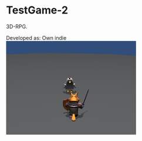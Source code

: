 # TestGame-2
3D-RPG.
<p>Developed as: Own indie</a>
<img src="https://github.com/naumnek/TestGame-2/blob/main/Screen-TestGame-2.PNG" alt="">
